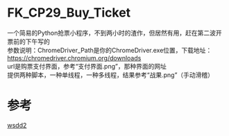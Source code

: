 # FK_CP29_Buy_Ticket
一个简易的Python抢票小程序，不到两小时的渣作，但居然有用，赶在第二波开票前的下午写的</br>
参数说明：ChromeDriver_Path是你的ChromeDriver.exe位置，下载地址：https://chromedriver.chromium.org/downloads </br>
url是购票支付界面，参考“支付界面.png”，那种界面的网址 </br>
提供两种脚本，一种单线程，一种多线程，结果参考“战果.png”（手动滑稽）</br>

# 参考
[wsdd2](https://github.com/wsdd2/FK_CP29_Buy_Ticket)
